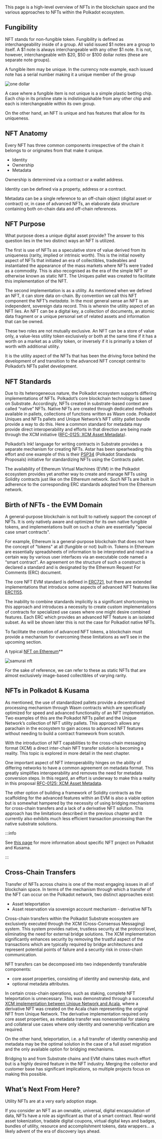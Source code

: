 
This page is a high-level overview of NFTs in the blockchain space and the various approaches to NFTs within the Polkadot ecosystem.

## Fungibility

NFT stands for non-fungible token. Fungibility is defined as interchangeability inside of a group. All valid issued $1 notes are a group to itself. A $1 note is always interchangeable with any other $1 note. It is not, however, interchangeable with $20, $50 or $100 dollar notes (these are separate note groups).

A fungible item may be unique. In the currency note example, each issued note has a serial number making it a unique member of the group

![one dollar](https://www.investopedia.com/thmb/Nr-RLORu5CX_lIWZfLmV5X0eIrc=/613x345/smart/filters:no_upscale%28%29/Clipboard01-d20f6eb9351e4f36a46e11fd87b53b2d.jpg)

A case where a fungible item is not unique is a simple plastic betting chip. Each chip in its pristine state is indistinguishable from any other chip and each is interchangeable within its own group.

On the other hand, an NFT is unique and has features that allow for its uniqueness.

## NFT Anatomy

Every NFT has three common components irrespective of the chain it belongs to or originates from that make it unique.

- Identity
- Ownership
- Metadata

Ownership is determined via a contract or a wallet address.

Identity can be defined via a property, address or a contract.

Metadata can be a single reference to an off-chain object (digital asset or contract) or, in case of advanced NFTs, an elaborate data structure containing both on-chain data and off-chain references.

## NFT Purpose

What purpose does a unique digital asset provide? The answer to this question lies in the two distinct ways an NFT is utilized.

The first is use of NFTs as a speculative store of value derived from its uniqueness (rarity, implied or intrinsic worth). This is the initial novelty aspect of NFTs that initiated an era of collectibles, tradeables and instantiated the appearance of the mass markets where NFTs were traded as a commodity. This is also recognised as the era of the simple NFT or otherwise known as static NFT. The Uniques pallet was created to facilitate this implementation of the NFT.

The second implementation is as a utility. As mentioned when we defined an NFT, it can store data on-chain. By convention we call this NFT component the NFT’s _metadata_. In the most general sense an NFT is an independent, sovereign data record. This is wherein the utility aspect of an NFT lies. An NFT can be a digital key, a collection of documents, an atomic data fragment or a unique personal set of related assets and information that can be owned.

These two roles are not mutually exclusive. An NFT can be a store of value only, a value-less utility token exclusively or both at the same time if it has a worth on a market as a utility token, or inversely if it is primarily a token of worth with additional utility.

It is the utility aspect of the NFTs that has been the driving force behind the development of and transition to the advanced NFT concept central to Polkadot’s NFTs pallet development.

## NFT Standards

Due to its heterogeneous nature, the Polkadot ecosystem supports differing implementations of NFTs. Polkadot’s core blockchain technology is based on Substrate. Accordingly, NFTs created in substrate-based context are called “native” NFTs. Native NFTs are created through dedicated methods available in pallets, collections of functions written as Wasm code. Polkadot Uniques and NFTs pallets and Unique Network’s NFT utility pallet bundle provide a way to do this. Here a common standard for metadata may provide direct interoperability and efforts in that direction are being made through the XCM initiative ([RFC-0125: XCM Asset Metadata](https://polkadot-fellows.github.io/RFCs/approved/0125-xcm-asset-metadata.html#rfc-0125-xcm-asset-metadata)).

Polkadot’s Ink! language for writing contracts in Substrate provides a separate mechanism for creating NFTs. Astar has been spearheading this effort and one example of this is their [PSP34](https://github.com/w3f/PSPs/blob/master/PSPs/psp-34.md) (Polkadot Standards Proposals) initiative for standardizing NFTs using the Contracts pallet.

The availability of Ethereum Virtual Machines (EVM) in the Polkadot ecosystem provides yet another way to create and manage NFTs using Solidity contracts just like on the Ethereum network. Such NFTs are built in adherence to the corresponding ERC standards adopted from the Ethereum network.

## Birth of NFTs - the EVM Domain

A general-purpose blockchain is not built to natively support the concept of NFTs. It is only natively aware and optimized for its own native fungible tokens, and implementations built on such a chain are essentially "special case smart contracts".

For example, Ethereum is a general-purpose blockchain that does not have the concept of "tokens" at all (fungible or not) built-in. Tokens in Ethereum are essentially spreadsheets of information to be interpreted and read in a certain way by various user interfaces via an executable code named a “smart contract”. An agreement on the structure of such a construct is declared a standard and is designated by the Ethereum Request For Comments (ERC) document.

The core NFT EVM standard is defined in [ERC721](https://eips.ethereum.org/EIPS/eip-721), but there are extended implementations that introduce some aspects of advanced NFT features like [ERC1155](https://ethereum.org/en/developers/docs/standards/tokens/erc-1155/).

The inability to combine standards implicitly is a significant shortcoming to this approach and introduces a necessity to create custom implementations of contracts for specialized use cases where one might desire combined features. Each ERC which provides an advanced NFT feature is an isolated subset. As will be shown later this is not the case for Polkadiot native NFTs.

To facilitate the creation of advanced NFT tokens, a blockchain must provide a mechanism for overcoming these limitations as we’ll see in the upcoming section.

A typical [NFT on Ethereum](https://opensea.io/assets/ethereum/0x2127fe7ffce4380459cced92f2d4793f3af094a4/12598)[​](https://wiki.polkadot.network/docs/learn-nft#a-typical-nft-on-ethereum)\*\*

![samurai nft](../assets/nft/samurai.png)

For the sake of reference, we can refer to these as static NFTs that are almost exclusively image-based collectibles of varying rarity.

## NFTs in Polkadot & Kusama

As mentioned, the use of standardized pallets provide a decentralised processing mechanism through Wasm contracts which are specifically optimized for speed and advanced functionality of an NFT implementation. Two examples of this are the Polkadot NFTs pallet and the Unique Network’s collection of NFT utility pallets. This approach allows any parachain in the ecosystem to gain access to advanced NFT features without needing to build a contract framework from scratch.

With the introduction of NFT capabilities to the cross-chain messaging format (XCM) a direct inter-chain NFT transfer solution is becoming a reality. This topic is explored in more detail in the next chapter.

One important aspect of NFT interoperability hinges on the ability of differing networks to have a common agreement on metadata format. This greatly simplifies interoperability and removes the need for metadata conversion steps. In this regard, an effort is underway to make this a reality in this proposal [RFC-0125: XCM Asset Metadata](https://polkadot-fellows.github.io/RFCs/approved/0125-xcm-asset-metadata.html#rfc-0125-xcm-asset-metadata).

The other option of building a framework of Solidity contracts as the scaffolding for the advanced features within an EVM is also a viable option but is somewhat hampered by the necessity of using bridging mechanisms for cross-chain transfers and a lack of a derivative NFT solution. This approach has the limitations described in the previous chapter and It currently also exhibits much less efficient transaction processing than the native substrate solutions.

:::info

See [this page](./learn-nft-projects.md) for more information about specific NFT project on Polkadot and Kusama.

:::

## Cross-Chain Transfers

Transfer of NFTs across chains is one of the most engaging issues in all of blockchain space. In terms of the mechanism through which a transfer of the NFT can occur on the Polkadot network, two distinct approaches exist:

- Asset teleportation
- Asset reservation via sovereign account mechanism - derivative NFTs

Cross-chain transfers within the Polkadot Substrate ecosystem are exclusively executed through the XCM (Cross-Consensus Messaging) system. This system provides native, trustless security at the protocol level, eliminating the need for external bridge solutions. The XCM implementation significantly enhances security by removing the trustful aspect of the transactions which are typically required by bridge architectures and represent potential points of failure and a security risk in cross-chain communication.

NFT transfers can be decomposed into two independently transferable components:

- core asset properties, consisting of identity and ownership data, and
- optional metadata attributes.

In certain cross-chain operations, such as staking, complete NFT teleportation is unnecessary. This was demonstrated through a successful [XCM implementation between Unique Network and Acala](https://unique.network/blog/unique-network-cross-chain-nft-proof-of-concept-is-here/), where a derivative NFT was created on the Acala chain representing the original NFT from Unique Network. The derivative implementation required only core asset properties, as metadata transfer was nonessential for staking and collateral use cases where only identity and ownership verification are required.

On the other hand, teleportation, i.e. a full transfer of identity ownership and metadata may be the optimal solution in the case of a full asset migration and the only available option for bridging mechanisms.

Bridging to and from Substrate chains and EVM chains takes much effort but is a highly desired feature in the NFT industry. Merging the collector and customer base has significant implications, so multiple projects focus on making this possible.

## What’s Next From Here?

Utility NFTs are at a very early adoption stage.

If you consider an NFT as an ownable, universal, digital encapsulation of data, NFTs have a role as significant as that of a smart contract. Real-world asset tokenization, tradable digital coupons, virtual digital keys and badges, bundles of utility, resource and accomplishment tokens, data wrappers…  a likely advent of the era of discovery lays ahead.
